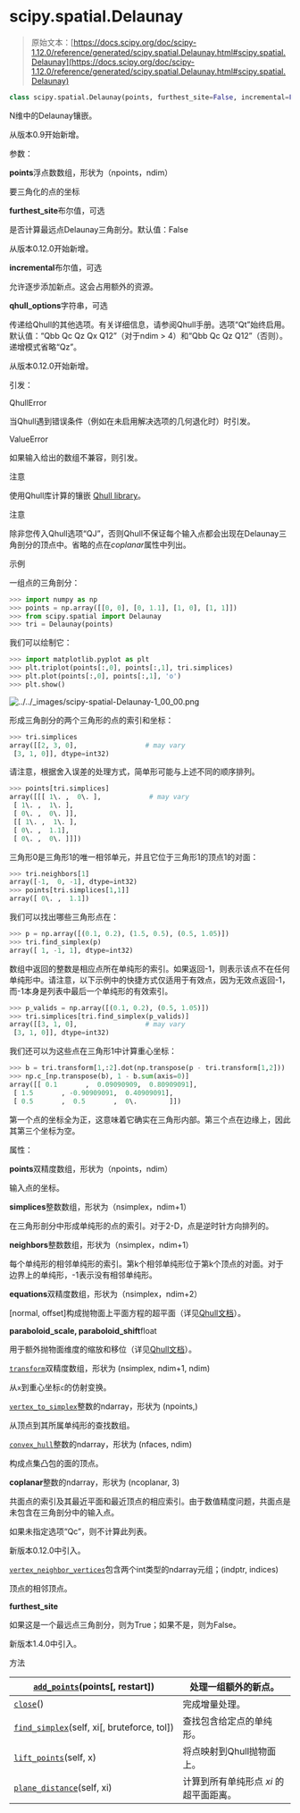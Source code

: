 # scipy.spatial.Delaunay

> 原始文本：[https://docs.scipy.org/doc/scipy-1.12.0/reference/generated/scipy.spatial.Delaunay.html#scipy.spatial.Delaunay](https://docs.scipy.org/doc/scipy-1.12.0/reference/generated/scipy.spatial.Delaunay.html#scipy.spatial.Delaunay)

```py
class scipy.spatial.Delaunay(points, furthest_site=False, incremental=False, qhull_options=None)
```

N维中的Delaunay镶嵌。

从版本0.9开始新增。

参数：

**points**浮点数数组，形状为（npoints，ndim）

要三角化的点的坐标

**furthest_site**布尔值，可选

是否计算最远点Delaunay三角剖分。默认值：False

从版本0.12.0开始新增。

**incremental**布尔值，可选

允许逐步添加新点。这会占用额外的资源。

**qhull_options**字符串，可选

传递给Qhull的其他选项。有关详细信息，请参阅Qhull手册。选项“Qt”始终启用。默认值：“Qbb Qc Qz Qx Q12”（对于ndim > 4）和“Qbb Qc Qz Q12”（否则）。递增模式省略“Qz”。

从版本0.12.0开始新增。

引发：

QhullError

当Qhull遇到错误条件（例如在未启用解决选项的几何退化时）时引发。

ValueError

如果输入给出的数组不兼容，则引发。

注意

使用Qhull库计算的镶嵌 [Qhull library](http://www.qhull.org/)。

注意

除非您传入Qhull选项“QJ”，否则Qhull不保证每个输入点都会出现在Delaunay三角剖分的顶点中。省略的点在*coplanar*属性中列出。

示例

一组点的三角剖分：

```py
>>> import numpy as np
>>> points = np.array([[0, 0], [0, 1.1], [1, 0], [1, 1]])
>>> from scipy.spatial import Delaunay
>>> tri = Delaunay(points) 
```

我们可以绘制它：

```py
>>> import matplotlib.pyplot as plt
>>> plt.triplot(points[:,0], points[:,1], tri.simplices)
>>> plt.plot(points[:,0], points[:,1], 'o')
>>> plt.show() 
```

![../../_images/scipy-spatial-Delaunay-1_00_00.png](../Images/0b9df0fd45caf4063b82936945ba7454.png)

形成三角剖分的两个三角形的点的索引和坐标：

```py
>>> tri.simplices
array([[2, 3, 0],                 # may vary
 [3, 1, 0]], dtype=int32) 
```

请注意，根据舍入误差的处理方式，简单形可能与上述不同的顺序排列。

```py
>>> points[tri.simplices]
array([[[ 1\. ,  0\. ],            # may vary
 [ 1\. ,  1\. ],
 [ 0\. ,  0\. ]],
 [[ 1\. ,  1\. ],
 [ 0\. ,  1.1],
 [ 0\. ,  0\. ]]]) 
```

三角形0是三角形1的唯一相邻单元，并且它位于三角形1的顶点1的对面：

```py
>>> tri.neighbors[1]
array([-1,  0, -1], dtype=int32)
>>> points[tri.simplices[1,1]]
array([ 0\. ,  1.1]) 
```

我们可以找出哪些三角形点在：

```py
>>> p = np.array([(0.1, 0.2), (1.5, 0.5), (0.5, 1.05)])
>>> tri.find_simplex(p)
array([ 1, -1, 1], dtype=int32) 
```

数组中返回的整数是相应点所在单纯形的索引。如果返回-1，则表示该点不在任何单纯形中。请注意，以下示例中的快捷方式仅适用于有效点，因为无效点返回-1，而-1本身是列表中最后一个单纯形的有效索引。

```py
>>> p_valids = np.array([(0.1, 0.2), (0.5, 1.05)])
>>> tri.simplices[tri.find_simplex(p_valids)]
array([[3, 1, 0],                 # may vary
 [3, 1, 0]], dtype=int32) 
```

我们还可以为这些点在三角形1中计算重心坐标：

```py
>>> b = tri.transform[1,:2].dot(np.transpose(p - tri.transform[1,2]))
>>> np.c_[np.transpose(b), 1 - b.sum(axis=0)]
array([[ 0.1       ,  0.09090909,  0.80909091],
 [ 1.5       , -0.90909091,  0.40909091],
 [ 0.5       ,  0.5       ,  0\.        ]]) 
```

第一个点的坐标全为正，这意味着它确实在三角形内部。第三个点在边缘上，因此其第三个坐标为空。

属性：

**points**双精度数组，形状为（npoints，ndim）

输入点的坐标。

**simplices**整数数组，形状为（nsimplex，ndim+1）

在三角形剖分中形成单纯形的点的索引。对于2-D，点是逆时针方向排列的。

**neighbors**整数数组，形状为（nsimplex，ndim+1）

每个单纯形的相邻单纯形的索引。第k个相邻单纯形位于第k个顶点的对面。对于边界上的单纯形，-1表示没有相邻单纯形。

**equations**双精度数组，形状为（nsimplex，ndim+2）

[normal, offset]构成抛物面上平面方程的超平面（详见[Qhull文档](http://www.qhull.org/)）。 

**paraboloid_scale, paraboloid_shift**float

用于额外抛物面维度的缩放和移位（详见[Qhull文档](http://www.qhull.org/)）。 

[`transform`](../spatial.transform.html#module-scipy.spatial.transform "scipy.spatial.transform")双精度数组，形状为 (nsimplex, ndim+1, ndim)

从`x`到重心坐标`c`的仿射变换。

[`vertex_to_simplex`](../spatial.Delaunay.vertex_to_simplex.html#scipy.spatial.Delaunay.vertex_to_simplex "scipy.spatial.Delaunay.vertex_to_simplex")整数的ndarray，形状为 (npoints,)

从顶点到其所属单纯形的查找数组。

[`convex_hull`](../spatial.Delaunay.convex_hull.html#scipy.spatial.Delaunay.convex_hull "scipy.spatial.Delaunay.convex_hull")整数的ndarray，形状为 (nfaces, ndim)

构成点集凸包的面的顶点。

**coplanar**整数的ndarray，形状为 (ncoplanar, 3)

共面点的索引及其最近平面和最近顶点的相应索引。由于数值精度问题，共面点是未包含在三角剖分中的输入点。

如果未指定选项“Qc”，则不计算此列表。

新版本0.12.0中引入。

[`vertex_neighbor_vertices`](../spatial.Delaunay.vertex_neighbor_vertices.html#scipy.spatial.Delaunay.vertex_neighbor_vertices "scipy.spatial.Delaunay.vertex_neighbor_vertices")包含两个int类型的ndarray元组；(indptr, indices)

顶点的相邻顶点。

**furthest_site**

如果这是一个最远点三角剖分，则为True；如果不是，则为False。

新版本1.4.0中引入。

方法

| [`add_points`](../spatial.Delaunay.add_points.html#scipy.spatial.Delaunay.add_points "scipy.spatial.Delaunay.add_points")(points[, restart]) | 处理一组额外的新点。 |
| --- | --- |
| [`close`](../spatial.Delaunay.close.html#scipy.spatial.Delaunay.close "scipy.spatial.Delaunay.close")() | 完成增量处理。 |
| [`find_simplex`](../spatial.Delaunay.find_simplex.html#scipy.spatial.Delaunay.find_simplex "scipy.spatial.Delaunay.find_simplex")(self, xi[, bruteforce, tol]) | 查找包含给定点的单纯形。 |
| [`lift_points`](../spatial.Delaunay.lift_points.html#scipy.spatial.Delaunay.lift_points "scipy.spatial.Delaunay.lift_points")(self, x) | 将点映射到Qhull抛物面上。 |
| [`plane_distance`](../spatial.Delaunay.plane_distance.html#scipy.spatial.Delaunay.plane_distance "scipy.spatial.Delaunay.plane_distance")(self, xi) | 计算到所有单纯形点 *xi* 的超平面距离。 |
